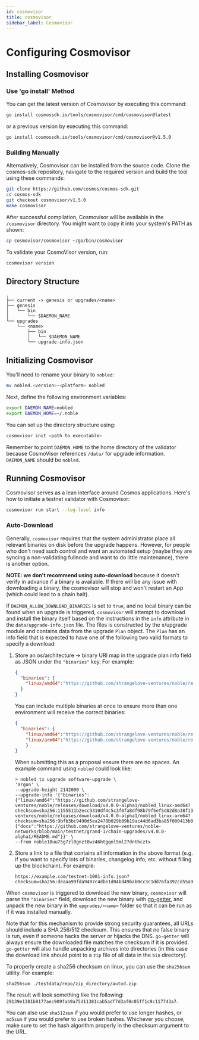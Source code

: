 ```yaml
---
id: cosmovisor
title: cosmovisor
sidebar_label: Cosmovisor
---
```

# Configuring Cosmovisor

## Installing Cosmovisor

### Use 'go install' Method

You can get the latest version of Cosmovisor by executing this command:

```bash
go install cosmossdk.io/tools/cosmovisor/cmd/cosmovisor@latest
```

or a previous version by executing this command:
  
```bash 
go install cosmossdk.io/tools/cosmovisor/cmd/cosmovisor@v1.5.0
```

### Building Manually

Alternatively, Cosmovisor can be installed from the source code. Clone the cosmos-sdk repository, navigate to the required version and build the tool using these commands:

```bash
git clone https://github.com/cosmos/cosmos-sdk.git
cd cosmos-sdk
git checkout cosmovisor/v1.5.0
make cosmovisor
```

After successful compilation, Cosmovisor will be available in the `/cosmovisor` directory. You might want to copy it into your system's PATH as shown:

```bash
cp cosmovisor/cosmovisor ~/go/bin/cosmovisor
```

To validate your CosmoVisor version, run:

```bash
cosmovisor version
```

## Directory Structure

```
.
├── current -> genesis or upgrades/<name>
├── genesis
│   └── bin
│       └── $DAEMON_NAME
└── upgrades
    └── <name>
        ├── bin
        │   └── $DAEMON_NAME
        └── upgrade-info.json
```

## Initializing Cosmovisor

You'll need to rename your binary to `nobled`:

```bash
mv nobled.<version>-<platform> nobled
```

Next, define the following environment variables:

```bash
export DAEMON_NAME=nobled
export DAEMON_HOME=~/.noble
```

You can set up the directory structure using:

```bash
cosmovisor init <path to executable>
```

Remember to point `DAEMON_HOME` to the home directory of the validator because CosmoVisor references `/data/` for upgrade information. `DAEMON_NAME` should be `nobled`.

## Running Cosmovisor

Cosmovisor serves as a lean interface around Cosmos applications. Here's how to initiate a testnet validator with Cosmovisor:

```bash
cosmovisor run start --log-level info
```

### Auto-Download

Generally, `cosmovisor` requires that the system administrator place all relevant binaries on disk before the upgrade happens. However, for people who don't need such control and want an automated setup (maybe they are syncing a non-validating fullnode and want to do little maintenance), there is another option.

**NOTE: we don't recommend using auto-download** because it doesn't verify in advance if a binary is available. If there will be any issue with downloading a binary, the cosmovisor will stop and won't restart an App (which could lead to a chain halt).

If `DAEMON_ALLOW_DOWNLOAD_BINARIES` is set to `true`, and no local binary can be found when an upgrade is triggered, `cosmovisor` will attempt to download and install the binary itself based on the instructions in the `info` attribute in the `data/upgrade-info.json` file. The files is constructed by the x/upgrade module and contains data from the upgrade `Plan` object. The `Plan` has an info field that is expected to have one of the following two valid formats to specify a download:

1. Store an os/architecture -> binary URI map in the upgrade plan info field as JSON under the `"binaries"` key. For example:

    ```json
    {
      "binaries": {
        "linux/amd64":"https://github.com/strangelove-ventures/noble/releases/download/v4.0.0-alpha1/nobled_linux-amd64?checksum=sha256:1155511b2ecc9310df4c5c3f0fa8df98b79f5ef5d82d8a38f137b9915b97a35e"
      }
    }
    ```

    You can include multiple binaries at once to ensure more than one environment will receive the correct binaries:

    ```json
    {
      "binaries": {
        "linux/amd64":"https://github.com/strangelove-ventures/noble/releases/download/v4.0.0-alpha1/nobled_linux-amd64?checksum=sha256:1155511b2ecc9310df4c5c3f0fa8df98b79f5ef5d82d8a38f137b9915b97a35e",
        "linux/arm64":"https://github.com/strangelove-ventures/noble/releases/download/v4.0.0-alpha1/nobled_linux-arm64?checksum=sha256:9bfb3bc9490d5ea2470b029b09b19ac44d6ad3ba85f000413b0244e9848acece"
        }
    }
    ```

    When submitting this as a proposal ensure there are no spaces. An example command using `nobled` could look like:

    ```shell
    > nobled tx upgrade software-upgrade \
    'argon' \
    --upgrade-height 2142000 \
    --upgrade-info '{"binaries":{"linux/amd64":"https://github.com/strangelove-ventures/noble/releases/download/v4.0.0-alpha1/nobled_linux-amd64?checksum=sha256:1155511b2ecc9310df4c5c3f0fa8df98b79f5ef5d82d8a38f137b9915b97a35e","linux/arm64":"https://github.com/strangelove-ventures/noble/releases/download/v4.0.0-alpha1/nobled_linux-arm64?checksum=sha256:9bfb3bc9490d5ea2470b029b09b19ac44d6ad3ba85f000413b0244e9848acece"},"urls":{"docs":"https://github.com/strangelove-ventures/noble-networks/blob/main/testnet/grand-1/chain-upgrades/v4.0.0-alpha1/README.md"}}' \
    --from noble10uu75g7zl0gnzt0wz46htgqnl5ml27dnthcztx
    ```

2. Store a link to a file that contains all information in the above format (e.g. if you want to specify lots of binaries, changelog info, etc. without filling up the blockchain). For example:

    ```text
    https://example.com/testnet-1001-info.json?checksum=sha256:deaaa99fda9407c4dbe1d04bd49bab0cc3c1dd76fa392cd55a9425be074af01e
    ```

When `cosmovisor` is triggered to download the new binary, `cosmovisor` will parse the `"binaries"` field, download the new binary with [go-getter](https://github.com/hashicorp/go-getter), and unpack the new binary in the `upgrades/<name>` folder so that it can be run as if it was installed manually.

Note that for this mechanism to provide strong security guarantees, all URLs should include a SHA 256/512 checksum. This ensures that no false binary is run, even if someone hacks the server or hijacks the DNS. `go-getter` will always ensure the downloaded file matches the checksum if it is provided. `go-getter` will also handle unpacking archives into directories (in this case the download link should point to a `zip` file of all data in the `bin` directory).

To properly create a sha256 checksum on linux, you can use the `sha256sum` utility. For example:

```shell
sha256sum ./testdata/repo/zip_directory/autod.zip
```

The result will look something like the following: `29139e1381b8177aec909fab9a75d11381cab5adf7d3af0c05ff1c9c117743a7`.

You can also use `sha512sum` if you would prefer to use longer hashes, or `md5sum` if you would prefer to use broken hashes. Whichever you choose, make sure to set the hash algorithm properly in the checksum argument to the URL.